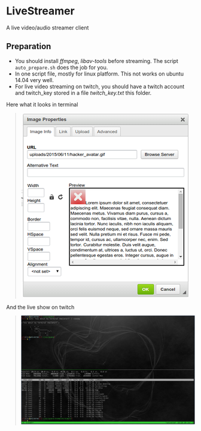 LiveStreamer
============
A live video/audio streamer client

Preparation
-----------
* You should install *ffmpeg*, *libav-tools* before streaming. The script ```auto_prepare.sh``` does the job for you.
* In one script file, mostly for linux platform. This not works on ubuntu 14.04 very well.
* For live video streaming on twitch, you should have a twitch account and twitch_key stored in a file *twitch_key.txt* this folder.

Here what it looks in terminal

> ![streaming](static/snapshot8.png)

And the live show on twitch

> ![on twitch](static/snapshot9.png)
